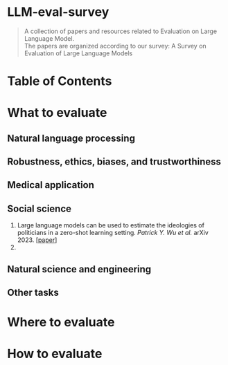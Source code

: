 # LLM-eval-survey
> A collection of papers and resources related to Evaluation on Large Language Model.  
> The papers are organized according to our survey: A Survey on Evaluation of Large Language Models
# Table of Contents
# What to evaluate
## Natural language processing
## Robustness, ethics, biases, and trustworthiness
## Medical application
## Social science
1. Large language models can be used to estimate the ideologies of politicians in a zero-shot learning setting. _Patrick Y. Wu et al._ arXiv 2023. [[paper](https://arxiv.org/abs/2303.12057)]
2. 
## Natural science and engineering
## Other tasks
# Where to evaluate
# How to evaluate
